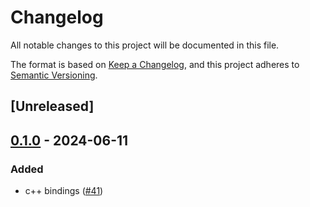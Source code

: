 # Changelog
All notable changes to this project will be documented in this file.

The format is based on [Keep a Changelog](https://keepachangelog.com/en/1.0.0/),
and this project adheres to [Semantic Versioning](https://semver.org/spec/v2.0.0.html).

## [Unreleased]

## [0.1.0](https://github.com/mamba-org/resolvo/releases/tag/resolvo_cpp-v0.1.0) - 2024-06-11

### Added
- c++ bindings ([#41](https://github.com/mamba-org/resolvo/pull/41))
